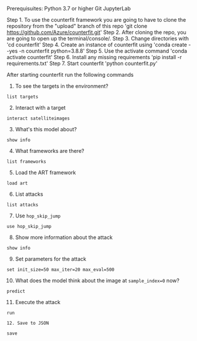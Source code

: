 Prerequisuites:
Python 3.7 or higher
Git
JupyterLab

Step 1.
To use the counterfit framework you are going to have to clone the repository from the "upload" branch of this repo
'git clone https://github.com/Azure/counterfit.git'
Step 2.
After cloning the repo, you are going to open up the terminal/console/.
Step 3.
Change directories with 'cd counterfit'
Step 4.
Create an instance of counterfit using 'conda create --yes -n counterfit python=3.8.8'
Step 5.
Use the activate command 'conda activate counterfit'
Step 6.
Install any missing requirements 'pip install -r requirements.txt'
Step 7.
Start counterfit 'python counterfit.py'

After starting counterfit run the following commands

1. To see the targets in the environment?
  ```
  list targets
  ```


2. Interact with a target
  ```
  interact satelliteimages
  ```


3. What's this model about?
  ```
  show info
  ```


4. What frameworks are there?
  ```
  list frameworks
  ```


5. Load the ART framework
  ```
  load art
  ```


6. List attacks
  ```
  list attacks
  ```


7. Use `hop_skip_jump`
  ```
  use hop_skip_jump
  ```


8. Show more information about the attack
  ```
  show info
  ```


9. Set parameters for the attack
  ```
  set init_size=50 max_iter=20 max_eval=500
  ```


10. What does the model think about the image at `sample_index=0` now?
  ```
  predict
  ```


11. Execute the attack
  ```
  run

12. Save to JSON

 save
